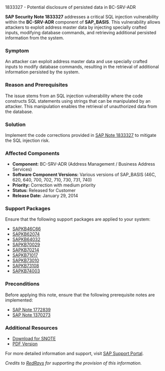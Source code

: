 1833327 - Potential disclosure of persisted data in BC-SRV-ADR

**SAP Security Note 1833327** addresses a critical SQL injection vulnerability within the **BC-SRV-ADR** component of **SAP_BASIS**. This vulnerability allows attackers to exploit address master data by injecting specially crafted inputs, modifying database commands, and retrieving additional persisted information from the system.

### Symptom
An attacker can exploit address master data and use specially crafted inputs to modify database commands, resulting in the retrieval of additional information persisted by the system.

### Reason and Prerequisites
The issue stems from an SQL injection vulnerability where the code constructs SQL statements using strings that can be manipulated by an attacker. This manipulation enables the retrieval of unauthorized data from the database.

### Solution
Implement the code corrections provided in [SAP Note 1833327](https://me.sap.com/notes/1833327) to mitigate the SQL injection risk.

### Affected Components
- **Component:** BC-SRV-ADR (Address Management / Business Address Services)
- **Software Component Versions:** Various versions of SAP_BASIS (46C, 620, 640, 700, 702, 710, 730, 731, 740)
- **Priority:** Correction with medium priority
- **Status:** Released for Customer
- **Release Date:** January 29, 2014

### Support Packages
Ensure that the following support packages are applied to your system:
- [SAPKB46C66](https://me.sap.com/supportpackage/SAPKB46C66)
- [SAPKB62074](https://me.sap.com/supportpackage/SAPKB62074)
- [SAPKB64032](https://me.sap.com/supportpackage/SAPKB64032)
- [SAPKB70029](https://me.sap.com/supportpackage/SAPKB70029)
- [SAPKB70214](https://me.sap.com/supportpackage/SAPKB70214)
- [SAPKB71017](https://me.sap.com/supportpackage/SAPKB71017)
- [SAPKB73010](https://me.sap.com/supportpackage/SAPKB73010)
- [SAPKB73108](https://me.sap.com/supportpackage/SAPKB73108)
- [SAPKB74003](https://me.sap.com/supportpackage/SAPKB74003)

### Preconditions
Before applying this note, ensure that the following prerequisite notes are implemented:
- [SAP Note 1772839](https://me.sap.com/notes/1772839)
- [SAP Note 1370273](https://me.sap.com/notes/1370273)

### Additional Resources
- [Download for SNOTE](https://notesdownloads.sap.com/note/0040000010835982017)
- [PDF Version](https://me.sap.com/sap/support/sfm/notes/print/0001833327?language=en-US&token=33B730B5A1DBB015AEF5B1225ECC4595)

For more detailed information and support, visit [SAP Support Portal](https://me.sap.com/).

*Credits to [RedRays](https://redrays.io) for supporting the provision of this information.*